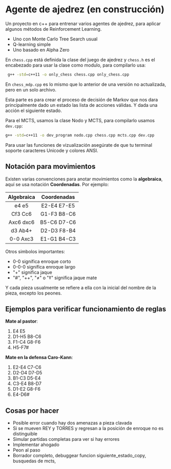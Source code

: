  # Agente de ajedrez (en construcción)

Un proyecto en c++ para entrenar varios agentes de ajedrez, para aplicar algunos métodos de Reinforcement Learning.

- Uno con Monte Carlo Tree Search usual
- Q-learning simple
- Uno basado en Alpha Zero

En ```chess.cpp``` está definida la clase del juego de ajedrez y  ```chess.h``` es  el encabezado para usar la clase como modulo, para compilarlo usa:
```bash 
 g++ -std=c++11 -o only_chess chess.cpp only_chess.cpp
```

En ```chess_mdp.cpp``` es lo mismo que lo anterior de una versión no actualizada, pero en un solo archivo.

Esta parte es para crear el proceso de decisión de Markov que nos dara principalmente dado un estado las lista de acciones válidas. Y dada una acción el siguiente estado.

Para el MCTS, usamos la clase Nodo y MCTS, para compilarlo usamos ```dev.cpp```: 

```bash
g++ -std=c++11 -o dev_program nodo.cpp chess.cpp mcts.cpp dev.cpp
```

Para usar las funciones de vizualización asegúrate de que tu terminal soporte caracteres Unicode y colores ANSI.

## Notación para movimientos
Existen varias convenciones para anotar movimientos como la **algebraica**, aquí se usa notación **Coordenadas**. Por ejemplo:

|**Algebraica**| **Coordenadas**|
| :------------:| :----------------: |
|e4  e5       |  E2-E4 E7-E5|
|Cf3 Cc6  | G1-F3 B8-C6|
| Axc6 dxc6 |  B5-C6 D7-C6|
 |d3 Ab4+ | D2-D3 F8-B4|
| 0-0 Axc3 | E1-G1 B4-C3|

Otros simbolos importantes:
- 0-0 significa enroque corto
- 0-0-0 significa enroque largo
- "+" significa jaque
- "#", "++", "≠" o "‡" significa jaque mate

Y cada pieza usualmente se refiere a ella con la inicial del nombre de la pieza, excepto los peones.

## Ejemplos para verificar funcionamiento de reglas
**Mate al pastor**:  
1. E4 E5 
2. D1-H5 B8-C6 
3. F1-C4 G8-F6 
4. H5-F7#


**Mate en la defensa Caro-Kann**:
1. E2-E4 C7-C6
2. D2-D4 D7-D5
3. B1-C3 D5-E4
4. C3-E4 B8-D7
5. D1-E2 G8-F6
6. E4-D6#


## Cosas por hacer
- Posible error cuando hay dos amenazas a pieza clavada
- Si se mueven REY y TORRES y regresan a la posición de enroque no es distinguible
- Simular partidas completas para ver si hay errores
- Implementar ahogado
- Peon al paso
- Borrador completo, debuggear funcion siguiente_estado_copy, busquedas de mcts, 